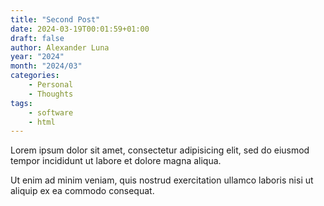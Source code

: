 ```yaml
---
title: "Second Post"
date: 2024-03-19T00:01:59+01:00
draft: false
author: Alexander Luna
year: "2024"
month: "2024/03"
categories:
    - Personal
    - Thoughts
tags:
    - software
    - html
---
```


Lorem ipsum dolor sit amet, consectetur adipisicing elit, sed do eiusmod
tempor incididunt ut labore et dolore magna aliqua.

<!--more-->

Ut enim ad minim veniam, quis nostrud exercitation ullamco laboris nisi ut
aliquip ex ea commodo consequat.
